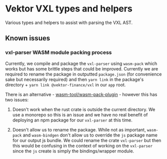 # Vektor VXL types and helpers

Various types and helpers to assist with parsing the VXL AST.

## Known issues

### vxl-parser WASM module packing process

Currently, we compile and package the `vxl-parser` using `wasm-pack` which works but has some brittle steps that could be improved. Currently we are required to rename the package in outputted `package.json` (for convenience sake but necessarily required) and then `yarn link` in the package's directory + `yarn link @vektor-finance/vxl` in our `app` root.

There is an alternative - [wasm-tool/wasm-pack-plugin](https://github.com/wasm-tool/wasm-pack-plugin) - however this has two issues:

1. Doesn't work when the rust crate is outside the current directory. We use a monorepo so this is an issue and we have no real benefit of deploying an npm package for our `vxl-parser` at this time.

2. Doesn't allow us to rename the package. While not as important, `wasm-pack` and `wasm-bindgen` don't allow us to override the `js` package name for our output js bundle. We could rename the crate `vxl-parser` but then this would be confusing in the context of working on the `vxl-parser` since the `js` create is simply the bindings/wrapper module.
